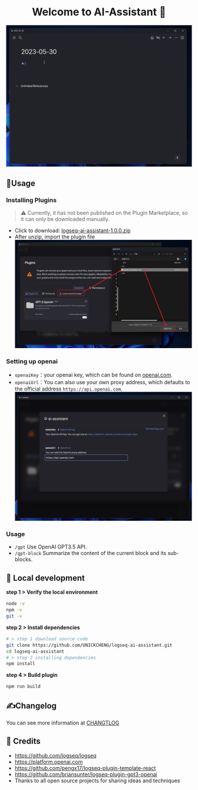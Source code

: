 <h1 align="center">Welcome to AI-Assistant 👋</h1>

![](assets/ai-assistant.gif)

## 🎉Usage

### Installing Plugins

> ⚠️ Currently, it has not been published on the Plugin Marketplace, so it can only be downloaded manually.

- Click to download: [logseq-ai-assistant-1.0.0.zip](https://github.com/UNICKCHENG/logseq-ai-assistant/releases/download/v1.0.0/logseq-ai-assistant-1.0.0.zip)
- After unzip, import the plugin file
![](assets/ai-assiatnt-plugin-install.png)

### Setting up openai

- `openaiKey`：your openai key, which can be found on [openai.com](https://platform.openai.com/account/api-keys).
- `openaiUrl`：You can also use your own proxy address, which defaults to the official address `https://api.openai.com`.
![](assets/ai-assistant-plugin-settings.png)

### Usage

- `/gpt` Use OpenAI GPT3.5 API.
- `/gpt-block` Summarize the content of the current block and its sub-blocks.


## 🚀 Local development

**step 1 > Verify the local environment**

```bash
node -v
npm -v
git -v
```

**step 2 > Install dependencies**

```bash
# > step 1 download source code
git clone https://github.com/UNICKCHENG/logseq-ai-assistant.git
cd logseq-ai-assistant
# > step 2 installing dependencies
npm install
```

**step 4 > Build plugin**

```bash
npm run build
```


## ✍️Changelog

You can see more information at [CHANGTLOG](CHANGELOG.md)

## 💖 Credits

- https://github.com/logseq/logseq
- https://platform.openai.com
- https://github.com/pengx17/logseq-plugin-template-react
- https://github.com/briansunter/logseq-plugin-gpt3-openai
- Thanks to all open source projects for sharing ideas and techniques
